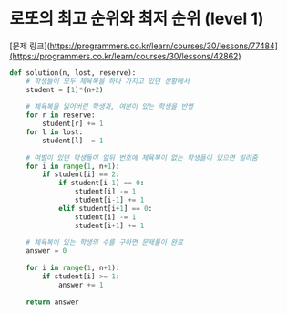 로또의 최고 순위와 최저 순위 (level 1)
===

[문제 링크](https://programmers.co.kr/learn/courses/30/lessons/77484](https://programmers.co.kr/learn/courses/30/lessons/42862)

```python
def solution(n, lost, reserve):
    # 학생들이 모두 체육복을 하나 가지고 있던 상황에서
    student = [1]*(n+2)
    
    # 체육복을 잃어버린 학생과, 여분이 있는 학생을 반영
    for r in reserve:
        student[r] += 1
    for l in lost:
        student[l] -= 1
    
    # 여벌이 있던 학생들이 앞뒤 번호에 체육복이 없는 학생들이 있으면 빌려줌
    for i in range(1, n+1):
        if student[i] == 2:
            if student[i-1] == 0:
                student[i] -= 1
                student[i-1] += 1
            elif student[i+1] == 0:
                student[i] -= 1
                student[i+1] += 1
    
    # 체육복이 있는 학생의 수를 구하면 문제풀이 완료
    answer = 0
    
    for i in range(1, n+1):
        if student[i] >= 1:
            answer += 1
    
    return answer
```
